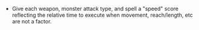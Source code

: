 * Give each weapon, monster attack type, and spell a "speed" score reflecting the relative time to execute when movement, reach/length, etc are not a factor.  